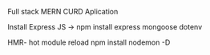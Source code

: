 Full stack MERN CURD Aplication

Install Express JS
  -> npm install express mongoose dotenv

HMR- hot module reload
     npm install nodemon -D


  
